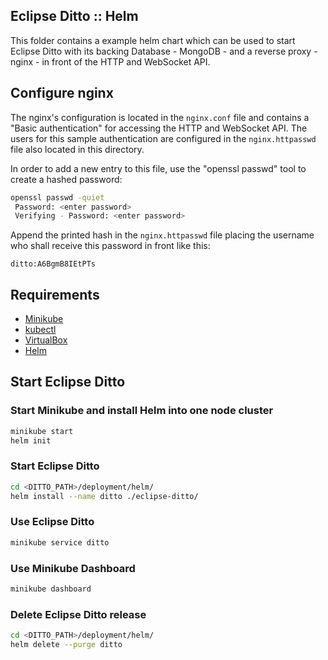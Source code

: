 ## Eclipse Ditto :: Helm

This folder contains a example helm chart which can be used to start Eclipse Ditto 
with its backing Database - MongoDB - and a reverse proxy - nginx - in front of the HTTP and WebSocket API.

## Configure nginx
The nginx's configuration is located in the `nginx.conf` file and contains a "Basic authentication" 
for accessing the HTTP and WebSocket API. The users for this sample authentication are configured 
in the `nginx.httpasswd` file also located in this directory.

In order to add a new entry to this file, use the "openssl passwd" tool to create a hashed password:
```bash
openssl passwd -quiet
 Password: <enter password>
 Verifying - Password: <enter password>
```

Append the printed hash in the `nginx.httpasswd` file placing the username who shall receive this 
password in front like this:
```
ditto:A6BgmB8IEtPTs
```

## Requirements
* [Minikube](https://github.com/kubernetes/minikube/)
* [kubectl](https://kubernetes.io/docs/tasks/kubectl/install/)
* [VirtualBox](https://www.virtualbox.org/wiki/Downloads)
* [Helm](https://docs.helm.sh/using_helm/#installing-helm)

## Start Eclipse Ditto

### Start Minikube and install Helm into one node cluster
```bash
minikube start 
helm init
```  

### Start Eclipse Ditto
```bash
cd <DITTO_PATH>/deployment/helm/
helm install --name ditto ./eclipse-ditto/
```

### Use Eclipse Ditto
```bash
minikube service ditto
```

### Use Minikube Dashboard
```bash
minikube dashboard
```

### Delete Eclipse Ditto release
```bash
cd <DITTO_PATH>/deployment/helm/
helm delete --purge ditto
```
